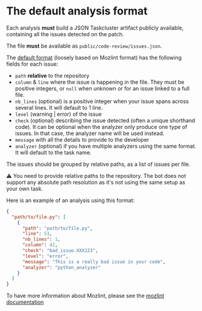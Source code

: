 # The default analysis format

Each analysis **must** build a JSON Taskcluster artifact publicly available, containing all the issues detected on the patch.

The file **must** be available as `public/code-review/issues.json`.

The [default format](https://github.com/mozilla/code-review/blob/1.0.5/bot/code_review_bot/tasks/default.py#L170) (loosely based on Mozlint format) has the following fields for each issue:

* `path` **relative** to the repository
* `column` & `line` where the issue is happening in the file. They must be positive integers, or `null` when unknown or for an issue linked to a full file.
* `nb_lines` (optional) is a positive integer when your issue spans across several lines. It will default to 1 line.
* `level` (warning | error) of the issue
* `check` (optional) describing the issue detected (often a unique shorthand code). It can be optional when the analyzer only produce one type of issues. In that case, the analyzer name will be used instead.
* `message` with all the details to provide to the developer
* `analyzer` (optional) if you have multiple analyzers using the same format. It will default to the task name.

The issues should be grouped by relative paths, as a list of issues per file.

:warning: You need to provide relative paths to the repository. The bot does not support any absolute path resolution as it's not using the same setup as your own task.

Here is an example of an analysis using this format:

```json
{
  "path/to/file.py": [
    {
      "path": "path/to/file.py",
      "line": 51,
      "nb_lines": 1,
      "column": 42,
      "check": "bad_issue.XXX123",
      "level": "error",
      "message": "This is a really bad issue in your code",
      "analyzer": "python_analyzer"
    }
  ]
}
```

To have more information about Mozlint, please see the [mozlint documentation](https://firefox-source-docs.mozilla.org/tools/lint/index.html)
